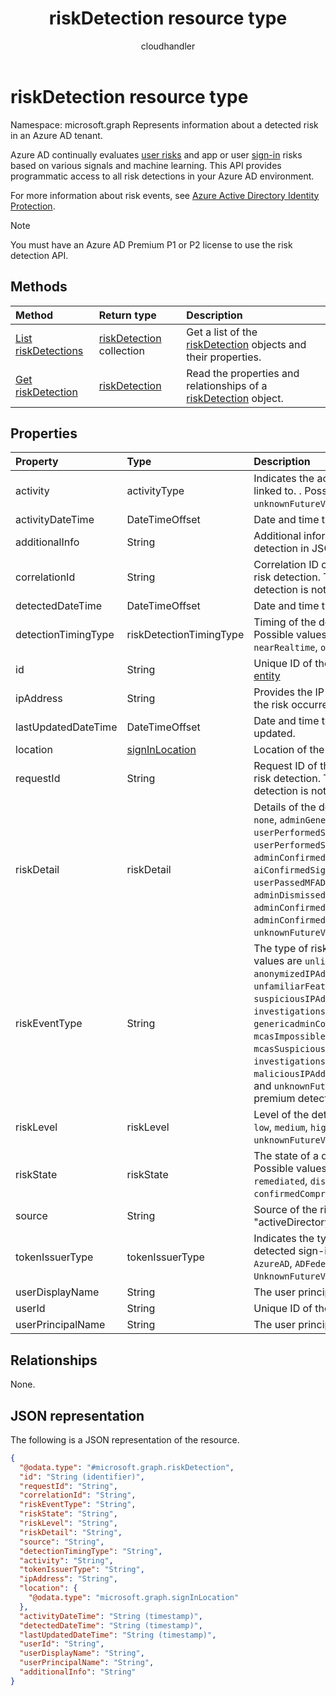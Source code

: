 ﻿---
title: "riskDetection resource type"
description: "risk detections"
author: "cloudhandler"
localization_priority: Normal
ms.prod: "microsoft-identity-platform"
doc_type: resourcePageType
---

# riskDetection resource type

Namespace: microsoft.graph
Represents information about a detected risk in an Azure AD tenant. 

Azure AD continually evaluates [user risks](riskyuser.md) and app or user [sign-in](signin.md) risks based on various signals and machine learning. This API provides programmatic access to all risk detections in your Azure AD environment.

For more information about risk events, see [Azure Active Directory Identity Protection](https://azure.microsoft.com/documentation/articles/active-directory-identityprotection/).

>[!NOTE]
>You must have an Azure AD Premium P1 or P2 license to use the risk detection API.

## Methods

| Method                                              | Return type                                               | Description                                                                                       |
| :-------------------------------------------------- | :-------------------------------------------------------- | :------------------------------------------------------------------------------------------------ |
| [List riskDetections](../api/riskdetection-list.md) | [riskDetection](../resources/riskdetection.md) collection | Get a list of the [riskDetection](../resources/riskdetection.md) objects and their properties.    |
| [Get riskDetection](../api/riskdetection-get.md)    | [riskDetection](../resources/riskdetection.md)            | Read the properties and relationships of a [riskDetection](../resources/riskdetection.md) object. |

## Properties

| Property            | Type                                             | Description                                                                                                                                                                                                                                                                                                                                                                                                                                                                                                                                                  |
| :------------------ | :----------------------------------------------- | :----------------------------------------------------------------------------------------------------------------------------------------------------------------------------------------------------------------------------------------------------------------------------------------------------------------------------------------------------------------------------------------------------------------------------------------------------------------------------------------------------------------------------------------------------------- |
| activity            | activityType                                     | Indicates the activity type the detected risk is linked to. . Possible values are: `signin`, `user`, `unknownFutureValue`.                                                                                                                                                                                                                                                                                                                                                                                                                                   |
| activityDateTime    | DateTimeOffset                                   | Date and time that the risky activity occurred.                                                                                                                                                                                                                                                                                                                                                                                                                                                                                                              |
| additionalInfo      | String                                           | Additional information associated with the risk detection in JSON format.                                                                                                                                                                                                                                                                                                                                                                                                                                                                                    |
| correlationId       | String                                           | Correlation ID of the sign-in associated with the risk detection. This property is null if the risk detection is not associated with a sign-in.                                                                                                                                                                                                                                                                                                                                                                                                              |
| detectedDateTime    | DateTimeOffset                                   | Date and time that the risk was detected.                                                                                                                                                                                                                                                                                                                                                                                                                                                                                                                    |
| detectionTimingType | riskDetectionTimingType                          | Timing of the detected risk (real-time/offline). Possible values are: `notDefined`, `realtime`, `nearRealtime`, `offline`, `unknownFutureValue`.                                                                                                                                                                                                                                                                                                                                                                                                             |
| id                  | String                                           | Unique ID of the risk detection. Inherited from [entity](../resources/entity.md)                                                                                                                                                                                                                                                                                                                                                                                                                                                                             |
| ipAddress           | String                                           | Provides the IP address of the client from where the risk occurred.                                                                                                                                                                                                                                                                                                                                                                                                                                                                                          |
| lastUpdatedDateTime | DateTimeOffset                                   | Date and time that the risk detection was last updated.                                                                                                                                                                                                                                                                                                                                                                                                                                                                                                      |
| location            | [signInLocation](../resources/signinlocation.md) | Location of the sign-in.                                                                                                                                                                                                                                                                                                                                                                                                                                                                                                                                     |
| requestId           | String                                           | Request ID of the sign-in associated with the risk detection. This property is null if the risk detection is not associated with a sign-in.                                                                                                                                                                                                                                                                                                                                                                                                                  |
| riskDetail          | riskDetail                                       | Details of the detected risk. Possible values are: `none`, `adminGeneratedTemporaryPassword`, `userPerformedSecuredPasswordChange`, `userPerformedSecuredPasswordReset`, `adminConfirmedSigninSafe`, `aiConfirmedSigninSafe`, `userPassedMFADrivenByRiskBasedPolicy`, `adminDismissedAllRiskForUser`, `adminConfirmedSigninCompromised`, `hidden`, `adminConfirmedUserCompromised`, `unknownFutureValue`.                                                                                                                                                    |
| riskEventType       | String                                           | The type of risk event detected. The possible values are `unlikelyTravel`, `anonymizedIPAddress`, `maliciousIPAddress`, `unfamiliarFeatures`, `malwareInfectedIPAddress`, `suspiciousIPAddress`, `leakedCredentials`, `investigationsThreatIntelligence`, `genericadminConfirmedUserCompromised`, `mcasImpossibleTravel`, `mcasSuspiciousInboxManipulationRules`, `investigationsThreatIntelligenceSigninLinked`, `maliciousIPAddressValidCredentialsBlockedIP`, and `unknownFutureValue`. If the risk detection is a premium detection, will show `generic` |
| riskLevel           | riskLevel                                        | Level of the detected risk. Possible values are: `low`, `medium`, `high`, `hidden`, `none`, `unknownFutureValue`.                                                                                                                                                                                                                                                                                                                                                                                                                                            |
| riskState           | riskState                                        | The state of a detected risky user or sign-in. Possible values are: `none`, `confirmedSafe`, `remediated`, `dismissed`, `atRisk`, `confirmedCompromised`, `unknownFutureValue`.                                                                                                                                                                                                                                                                                                                                                                              |
| source              | String                                           | Source of the risk detection. For example, "activeDirectory".                                                                                                                                                                                                                                                                                                                                                                                                                                                                                                |
| tokenIssuerType     | tokenIssuerType                                  | Indicates the type of token issuer for the detected sign-in risk. Possible values are: `AzureAD`, `ADFederationServices`, `UnknownFutureValue`.                                                                                                                                                                                                                                                                                                                                                                                                              |
| userDisplayName     | String                                           | The user principal name (UPN) of the user.                                                                                                                                                                                                                                                                                                                                                                                                                                                                                                                   |
| userId              | String                                           | Unique ID of the user.                                                                                                                                                                                                                                                                                                                                                                                                                                                                                                                                       |
| userPrincipalName   | String                                           | The user principal name (UPN) of the user.                                                                                                                                                                                                                                                                                                                                                                                                                                                                                                                   |

## Relationships

None.

## JSON representation

The following is a JSON representation of the resource.

<!-- {
  "blockType": "resource",
  "keyProperty": "id",
  "@odata.type": "microsoft.graph.riskDetection",
  "baseType": "microsoft.graph.entity",
  "openType": false
}
-->

```json
{
  "@odata.type": "#microsoft.graph.riskDetection",
  "id": "String (identifier)",
  "requestId": "String",
  "correlationId": "String",
  "riskEventType": "String",
  "riskState": "String",
  "riskLevel": "String",
  "riskDetail": "String",
  "source": "String",
  "detectionTimingType": "String",
  "activity": "String",
  "tokenIssuerType": "String",
  "ipAddress": "String",
  "location": {
    "@odata.type": "microsoft.graph.signInLocation"
  },
  "activityDateTime": "String (timestamp)",
  "detectedDateTime": "String (timestamp)",
  "lastUpdatedDateTime": "String (timestamp)",
  "userId": "String",
  "userDisplayName": "String",
  "userPrincipalName": "String",
  "additionalInfo": "String"
}
```
